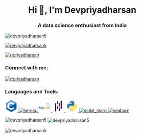 <h1 align="center">Hi 👋, I'm Devpriyadharsan</h1>
<h3 align="center">A data science enthusiast from India</h3>

<p align="left"> <img src="https://komarev.com/ghpvc/?username=devpriyadharsan5&label=Profile%20views&color=0e75b6&style=flat" alt="devpriyadharsan5" /> </p>

<p align="left"> <a href="https://github.com/ryo-ma/github-profile-trophy"><img src="https://github-profile-trophy.vercel.app/?username=devpriyadharsan5" alt="devpriyadharsan5" /></a> </p>

<p align="left"> <a href="https://twitter.com/dpriyadharsan" target="blank"><img src="https://img.shields.io/twitter/follow/dpriyadharsan?logo=twitter&style=for-the-badge" alt="dpriyadharsan" /></a> </p>

<h3 align="left">Connect with me:</h3>
<p align="left">
<a href="https://twitter.com/dpriyadharsan" target="blank"><img align="center" src="https://raw.githubusercontent.com/rahuldkjain/github-profile-readme-generator/master/src/images/icons/Social/twitter.svg" alt="dpriyadharsan" height="30" width="40" /></a>
</p>

<h3 align="left">Languages and Tools:</h3>
<p align="left"> <a href="https://www.cprogramming.com/" target="_blank" rel="noreferrer"> <img src="https://raw.githubusercontent.com/devicons/devicon/master/icons/c/c-original.svg" alt="c" width="40" height="40"/> </a> <a href="https://heroku.com" target="_blank" rel="noreferrer"> <img src="https://www.vectorlogo.zone/logos/heroku/heroku-icon.svg" alt="heroku" width="40" height="40"/> </a> <a href="https://www.mysql.com/" target="_blank" rel="noreferrer"> <img src="https://raw.githubusercontent.com/devicons/devicon/master/icons/mysql/mysql-original-wordmark.svg" alt="mysql" width="40" height="40"/> </a> <a href="https://pandas.pydata.org/" target="_blank" rel="noreferrer"> <img src="https://raw.githubusercontent.com/devicons/devicon/2ae2a900d2f041da66e950e4d48052658d850630/icons/pandas/pandas-original.svg" alt="pandas" width="40" height="40"/> </a> <a href="https://www.python.org" target="_blank" rel="noreferrer"> <img src="https://raw.githubusercontent.com/devicons/devicon/master/icons/python/python-original.svg" alt="python" width="40" height="40"/> </a> <a href="https://scikit-learn.org/" target="_blank" rel="noreferrer"> <img src="https://upload.wikimedia.org/wikipedia/commons/0/05/Scikit_learn_logo_small.svg" alt="scikit_learn" width="40" height="40"/> </a> <a href="https://seaborn.pydata.org/" target="_blank" rel="noreferrer"> <img src="https://seaborn.pydata.org/_images/logo-mark-lightbg.svg" alt="seaborn" width="40" height="40"/> </a> </p>

<p><img align="left" src="https://github-readme-stats.vercel.app/api/top-langs?username=devpriyadharsan5&show_icons=true&locale=en&layout=compact" alt="devpriyadharsan5" /></p>

<p>&nbsp;<img align="center" src="https://github-readme-stats.vercel.app/api?username=devpriyadharsan5&show_icons=true&locale=en" alt="devpriyadharsan5" /></p>

<p><img align="center" src="https://github-readme-streak-stats.herokuapp.com/?user=devpriyadharsan5&" alt="devpriyadharsan5" /></p>
